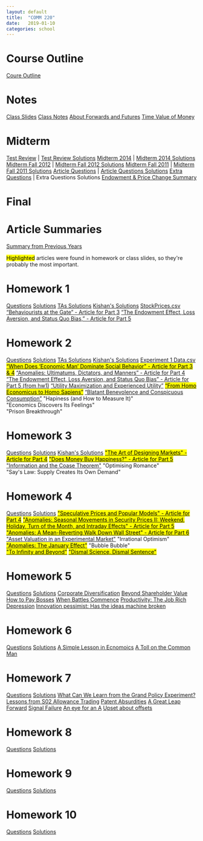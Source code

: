 ```yaml
---
layout: default
title:  "COMM 220"
date:   2019-01-10 
categories: school
---
```


<h1>Course Outline</h1>
<a href="https://drive.google.com/open?id=19ZnckEXjw3NUDjkLXe3rloMo1RezrD8T">Coure Outline</a>

<h1>Notes</h1>
<a href="https://drive.google.com/open?id=1jNfvoUAjqUl1MXEBBJ5ngEGg-4CwgXIU">Class Slides</a>  
<a href="https://drive.google.com/open?id=1ffF2WqViwrgaymQFPKTD45sM8zkm3YoY">Class Notes</a>  
<a href="https://drive.google.com/open?id=1tMp_8ldcbNx-SXfeR_q4gCJnru2UELdW">About Forwards and Futures</a>  
<a href="https://drive.google.com/open?id=13byaUpn6mGxF5PDMs9MrC1_EJ5onE41d">Time Value of Money</a>  

<h1>Midterm</h1>
<a href="https://drive.google.com/open?id=1zdRcN7WfzB0RigQFVR1TzgASnSKXJV0V">Test Review</a> | <a href="https://drive.google.com/open?id=1E2c5yPh-9qC4_j1KLJQfkEOEE-v3stbXJJwqMqUeRb8">Test Review Solutions</a>  
<!--<a href="https://drive.google.com/open?id=1tS2EnkXYBEUxd2N6oGuBjqk8_CBp9EGl">Midterm Fall 2017</a> | <a href="https://drive.google.com/open?id=1ONUFJuurcIlEso7ykYvsHBJUK0AGOAshmnyTG-eY_uA">Midterm Fall 2017 Solutions</a>-->
<!--<a href="https://drive.google.com/open?id=1MKo2J7BbOAnEQLMc2IOL-P9O0a5RkTOW">Midterm Winter 2017</a>-->
<a href="https://drive.google.com/open?id=1m-TDC2hIAtUdLOcdxpwklK0DRwNc9m91">Midterm 2014</a> | <a href="https://drive.google.com/open?id=1_r5P1T206OZJgrIK2NgLh3ODwol8aCYj">Midterm 2014 Solutions</a>  
<a href="https://drive.google.com/open?id=12MMm_Jm5ODPnCwXNXZzcH8iQq5O5K2n7">Midterm Fall 2012</a> | <a href="https://drive.google.com/open?id=112iHmHCPPpEJH5u8oyEuN4MaGz0yDZTQ">Midterm Fall 2012 Solutions</a>   
<a href="https://drive.google.com/open?id=1px4TQUS9SY0HOEfuO4AfSS_ztdNV5ByV">Midterm Fall 2011</a> | <a href="https://drive.google.com/open?id=1zbTP9cniFQiYP80ZDRAFpViD7gULraNm">Midterm Fall 2011 Solutions</a>  
<a href="https://drive.google.com/open?id=1FXoDAgE6E1NbmVcNCm9G5oU8pcX0rJmSda1D9JhdQcM">Article Questions</a> | <a href="https://drive.google.com/open?id=1doAhH0Az-kSNiLD7YYgwx7-JTlapT3gx5irzhXHMo3o">Article Questions Solutions</a>  
<a href="https://drive.google.com/open?id=1sXSB_sersosamfnO7UiikEqfjbAy4cUi">Extra Questions</a> | Extra Questions Solutions  
<a href="https://drive.google.com/open?id=1VNMaGCbT_OcSqUz7YqS5UwarL6fWLUOq">Endowment & Price Change Summary</a>
<!--<a href="https://drive.google.com/open?id=1Lf5W3n1vZ4ZxHGqHw9fz1dhzRUjGX0OJ">Midterm Review Questions</a> | <a href="https://drive.google.com/open?id=1TxQyoHUSNsKYWTenABp0Qyq4q31huyNj">Midterm Review Solutions</a>-->

<!--
TODOs:
1- Go over 4 midterms
2- Go over alternate midterms
3- Go over article questions
(scan homework + other midterms for questions that are not covered in the above questions (e.g.s include finacian math, graphs, combinations, etc.).)
-->

<h1>Final</h1>

<h1>Article Summaries</h1>
<a href="https://docs.google.com/document/d/1J6VAVL5hgNO6VpuDHaPu745G-0EMvoOHYD7XINc3t4U/edit?fbclid=IwAR02JUf_QfI89zWCF-eKcW6FqnJB0IHVRJxqKc-8qRLFa-8yPw5S5eOiNlA#heading=h.t1n1yhnkdahn">Summary from Previous Years</a>

<mark>Highlighted</mark> articles were found in homework or class slides, so they're probably the most important.
  
<h1>Homework 1</h1>
<a href="https://drive.google.com/open?id=1iLxaIGKshhVT8k1oT2lZakPiQe13KcEd">Questions</a>  
<a href="https://drive.google.com/open?id=1aJ_O0GWE0mCgBC3WOoA8_C_8tm2O8lJv">Solutions</a>  
<a href="https://drive.google.com/open?id=1hWKbepMWZ3yY2fnzZJO7D1-7G5J_IDLt">TAs Solutions</a>  
<a href="https://docs.google.com/document/d/1Zgf_dqg-vfPrmz3QEDPbxmdszZtRnUxpmOJuM0Fc1sM/edit#heading=h.s91azbyrd1f">Kishan's Solutions</a>   
<a href="https://drive.google.com/open?id=18gPKYu5dg2LCkC07UZ2ZtIdLvSYydlal">StockPrices.csv</a>  
<a href="https://drive.google.com/open?id=1k-XPRbqRskjMwV591Piuxg-DiVxBckEu">“Behaviourists at the Gate” - Article for Part 3</a>  
<a href="https://drive.google.com/open?id=1mcuNC3sKhNkm2RDnWky3npygczIITo7-">“The Endowment Effect, Loss Aversion, and Status Quo Bias,” - Article for Part 5</a>

<h1>Homework 2</h1>
<a href="https://drive.google.com/open?id=1XfDoMpvXpL_lEy0F2TAUEGM0-ZohS8Jj">Questions</a>  
<a href="https://drive.google.com/open?id=1iX24W2QlFKb6sV6cbhVec23xRIX3RRy4">Solutions</a>  
<a href="https://drive.google.com/open?id=1BUHB5wUbolGMznjAjYL2Ocn3-prSfLcO">TAs Solutions</a>  
<a href="https://docs.google.com/document/d/1Zgf_dqg-vfPrmz3QEDPbxmdszZtRnUxpmOJuM0Fc1sM/edit#heading=h.p3zzib6qgu4j">Kishan's Solutions</a>  
<a href="https://drive.google.com/open?id=1ae0MpdJobmdLwqljMJx2G3DzZR2Sk_Su">Experiment 1 Data.csv</a>  
<a href="https://drive.google.com/open?id=1pljyA2kGMe18jpTG5DjqQC0dvUczsBRp"><mark>“When Does ‘Economic Man’ Dominate Social Behavior” - Article for Part 3 & 4</mark></a>  
<a href="https://drive.google.com/open?id=1O_GrfHgS2czxE1MpiG7MFL8r7ZYByvVI">“Anomalies: Ultimatums, Dictators, and Manners” - Article for Part 4</a>  
<a href="https://drive.google.com/open?id=1mcuNC3sKhNkm2RDnWky3npygczIITo7-">“The Endowment Effect, Loss Aversion, and Status Quo Bias” - Article for Part 5 (from hw1)</a>  
<a href="https://drive.google.com/open?id=1N8JDZDAeaE9D8-_3wpeA763cGrcm-r3a">“Utility Maximization and Experienced Utility”</a>  
<a href="https://drive.google.com/open?id=13qc1IrY2GiXr_nACZpg9CtSZmp1YdkBv"><mark>“From Homo Economicus to Homo Sapiens”</mark></a>  
<a href="https://drive.google.com/open?id=1EB-DpRPPkm5iL24q24-dNgSmghrj6Cah">“Blatant Benevolence and Conspicuous Consumption”</a>  
"Hapiness (and How to Measure It)"<br/>
"Economics Discovers Its Feelings"<br/>
"Prison Breakthrough"<br/>

<h1>Homework 3</h1>
<a href="https://drive.google.com/open?id=1dx9YOOiqBQ38OqEmY6ae9YWrNFII1AP5">Questions</a>   
<a href="https://drive.google.com/open?id=1jOiE0s4n1hAQRfgq5426-0y9tykEKRnY">Solutions</a>  
<a href="https://docs.google.com/document/d/1Zgf_dqg-vfPrmz3QEDPbxmdszZtRnUxpmOJuM0Fc1sM/edit#heading=h.ncs5i1l5ms12">Kishan's Solutions</a>  
<a href="https://drive.google.com/open?id=1P9N7ZEGCY1gKbZ53V5ii9LcW7PxMnD7l"><mark>"The Art of Designing Markets" - Article for Part 4</mark></a>   
<a href="https://drive.google.com/open?id=1hL5CNjKaL9HiMUC0dEE0UgWAk75BNOh0"><mark>"Does Money Buy Happiness?" - Article for Part 5</mark></a>  
<a href="https://drive.google.com/open?id=1b-701WTh5xP9zL4kYptxkxNDTUP0bpQE">"Information and the Coase Theorem"</a>  
"Optimising Romance"<br/>
"Say's Law: Supply Creates Its Own Demand"<br/>
 
<h1>Homework 4</h1>
<a href="https://drive.google.com/open?id=1Hb6jipiD9iHnGM0QtwpVOHpsE2GrtSBk">Questions</a>    
<a href="https://drive.google.com/open?id=1irbvHQ63512rCwxR6-T3XdDaJUXwsn6G">Solutions</a>   
<a href="https://drive.google.com/open?id=187Urrhir6rnRwJRLISTWfJmsEewTvx6K"><mark>"Speculative Prices and Popular Models" - Article for Part 4</mark></a>  
<a href="https://drive.google.com/open?id=1BO8tR7GTvp6Q2gm2DmmUDyky6JuqF0zm"><mark>"Anomalies: Seasonal Movements in Security Prices II: Weekend, Holiday, Turn of the Month, and Intraday Effects" - Article for Part 5</mark></a>  
<a href="https://drive.google.com/open?id=1jZ9r-YajLhyTuVxxNhGy6Lbo7qptVDpT"><mark>"Anomalies: A Mean-Reverting Walk Down Wall Street" - Article for Part 6</mark></a>  
<a href="https://drive.google.com/open?id=1fb6Ft0hpJBQlUkSeEEQqKZDzj5jYNewN">"Asset Valuation in an Experimental Market"</a>  
"Irrational Optimism"<br/>
<a href="https://drive.google.com/open?id=1g39Ditz6StiZI1p4yuFAPilC3fggvabD"><mark>"Anomalies: The January Effect"</mark></a>  
"Bubble Bubble"<br/>
<a href="https://drive.google.com/open?id=1xd3myr6uIMBBlJ8DTyVWfRQM1q5oZT3i"><mark>"To Infinity and Beyond"</mark></a>  
<a href="https://drive.google.com/open?id=1RtYZwdGaUX1ytzD1DXndGSn_r2dcw_B9"><mark>"Dismal Science, Dismal Sentence"</mark></a>  

<h1>Homework 5</h1>
<a href="https://drive.google.com/open?id=1mQOK6KYsvdLrU3pOqXQ8lMI8S-8nh73B">Questions</a>  
<a href="https://drive.google.com/open?id=12x_gwh2o4SrPNKHmk7VAMLw_O8Haeol1">Solutions</a>    
<a href="https://drive.google.com/open?id=1dhKej2oqL-IMex8fxga66Xy3bPKxwAF3">Corporate Diversification</a>  
<a href="https://drive.google.com/open?id=1QVoZYbzPxewe6XQMpciRKjeO1-4Sk6uS">Beyond Shareholder Value</a>  
<a href="https://drive.google.com/open?id=1nXXuPEADprNoBBQqji98f7wxJ1rdw3qG">How to Pay Bosses</a>  
<a href="https://drive.google.com/open?id=1sLV0Dct9Sq2Dcx2c2NzhB8R67hd-Md6G">When Battles Commence</a>  
<a href="https://drive.google.com/open?id=1oIgvuzmC4b1I0yaTJJ9JtQ6jWei38ag3">Productivity: The Job Rich Depression</a>  
<a href="https://drive.google.com/open?id=1jaJc3USnnHPzkh4XaSxYcfmRO3DuoT5q">Innovation pessimist: Has the ideas machine broken</a>  

<h1>Homework 6</h1>
<a href="https://drive.google.com/open?id=1fIhdYYegBQiJwp2XIaWRGm5g29Z2TpVQ">Questions</a>  
<a href="https://drive.google.com/open?id=12RtPReSFWnxAQy_h1VbJxpVd-KU4hLGN">Solutions</a>  
<a href="https://drive.google.com/open?id=1noE2efwWQY95N8LyNb-QdCUD0_2parc_">A Simple Lesson in Ecnomoics</a>
<a href="https://drive.google.com/open?id=1BwnTZbvXDePltwTYtXD0dOrWOMuDO5c5">A Toll on the Common Man</a>

<h1>Homework 7</h1>
<a href="https://drive.google.com/open?id=1Y5mbziQj8t4y8Ebu1tbo8ULmkZ-4IfE-">Questions</a>  
<a href="https://drive.google.com/open?id=1DiAZjsi3qwdCjd3_e3VlPqqI-oTQ6nH6">Solutions</a>  
<a href="https://drive.google.com/open?id=1LuZP1HKGdmjhDZ5OLkZWN0UvUM8NFYOQ">What Can We Learn from the Grand Policy Experiment? Lessons from S02 Allowance Trading</a>
<a href="https://drive.google.com/open?id=1DeFcNxaa3RbrwoSayxlhzhzOqp8O7o2e">Patent Absurdities</a>
<a href="https://drive.google.com/open?id=1FRH_n0CAcyiLvsUj6U-763Fsk4Lm0bPO">A Great Leap Forward</a>
<a href="https://drive.google.com/open?id=1RQZzvJ-1bMm_NCMaCmu83Tn-Vn8mGCFO">Signal Failure</a>
<a href="https://drive.google.com/open?id=1vfKOSMqpPKIM-Cx9R5pY6_Nx4LtYSBS8">An eye for an A</a>
<a href="https://drive.google.com/open?id=1Umed9Z6taCNelPxDJtVUzSlsYEAWSGr4">Upset about offsets</a>

<h1>Homework 8</h1>
<a href="https://drive.google.com/open?id=1pWQTWzzlbJjuoU2QronytGUHn03nsbcR">Questions</a>  
<a href="https://drive.google.com/open?id=1vcgOVRN8wzRUOabjXOTtULX73-AdJ27m">Solutions</a>  

<h1>Homework 9</h1>
<a href="https://drive.google.com/open?id=1jZPfl1JbHTV_46twUTesvujWPqspYbZ8">Questions</a>  
<a href="https://drive.google.com/open?id=13DwwYo3VtrUXeTx-RZTY4pV_W7oZ59au">Solutions</a>  

<h1>Homework 10</h1>
<a href="https://drive.google.com/open?id=1iyd6sImyz3RzIBg7l-CgmXnLbm-Ubf2f">Questions</a>  
<a href="https://drive.google.com/open?id=12omXJPvoj-TGUkMoMiU6GaweVRQlZzJ-">Solutions</a>

<!--
2014 -> jan 31, feb 5, feb 7, feb 14, feb 18 
2012 -> feb 2, feb 7, feb 10, feb 14, feb 18
2011 -> feb 3, feb 7, feb 10, feb 14, feb 18
practice -> feb 4, feb 7, feb 14
hws -> feb 9, feb 17, feb 19???
-->
